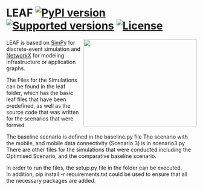 ﻿# LEAF [![PyPI version](https://img.shields.io/pypi/v/leafsim.svg?color=52c72b)](https://pypi.org/project/leafsim/) [![Supported versions](https://img.shields.io/pypi/pyversions/leafsim.svg)](https://pypi.org/project/leafsim/) [![License](https://img.shields.io/pypi/l/leafsim.svg)](https://pypi.org/project/leafsim/)

<img align="right" width="300" height="230" src="https://leaf.readthedocs.io/en/latest/_static/logo.svg">

LEAF is based on [SimPy](https://simpy.readthedocs.io/en/latest/) for discrete-event simulation and [NetworkX](https://networkx.org/) for modeling infrastructure or application graphs.


The Files for the Simulations can be found in the leaf folder, which has the basic leaf files that have been predefined, as well as the source code that was written for the scenarios that were formed. 

The baseline scenario is defined in the baseline.py file
The scenario with the mobile, and mobile data connectivity (Scenario 3) is in scenario3.py
There are other files for the simulations that were conducted including the Optimised Scenario, and the comparative baseline scenario. 

In order to run the files, the setup.py file in the folder can be executed.  
In addition, pip install -r requirements.txt could be used to ensure that all the necessary packages are added. 